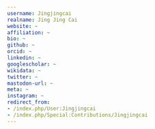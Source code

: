 ```yaml
---
username: Jingjingcai
realname: Jing Jing Cai
website: ~
affiliation: ~
bio: ~
github: ~
orcid: ~
linkedin: ~
googlescholar: ~
wikidata: ~
twitter: ~
mastodon-url: ~
meta: ~
instagram: ~
redirect_from:
- /index.php/User:Jingjingcai
- /index.php/Special:Contributions/Jingjingcai
---
```

